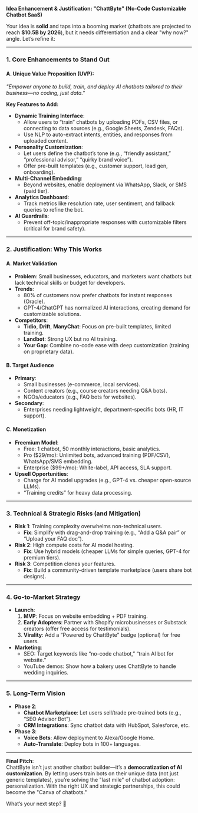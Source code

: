 **Idea Enhancement & Justification: "ChattByte" (No-Code Customizable Chatbot SaaS)**  

Your idea is **solid** and taps into a booming market (chatbots are projected to reach **$10.5B by 2026**), but it needs differentiation and a clear "why now?" angle. Let’s refine it:  

---

### **1. Core Enhancements to Stand Out**  
#### **A. Unique Value Proposition (UVP):**  
*"Empower anyone to build, train, and deploy AI chatbots tailored to their business—no coding, just data."*  

**Key Features to Add:**  
- **Dynamic Training Interface**:  
  - Allow users to “train” chatbots by uploading PDFs, CSV files, or connecting to data sources (e.g., Google Sheets, Zendesk, FAQs).  
  - Use NLP to auto-extract intents, entities, and responses from uploaded content.  
- **Personality Customization**:  
  - Let users define the chatbot’s tone (e.g., “friendly assistant,” “professional advisor,” “quirky brand voice”).  
  - Offer pre-built templates (e.g., customer support, lead gen, onboarding).  
- **Multi-Channel Embedding**:  
  - Beyond websites, enable deployment via WhatsApp, Slack, or SMS (paid tier).  
- **Analytics Dashboard**:  
  - Track metrics like resolution rate, user sentiment, and fallback queries to refine the bot.  
- **AI Guardrails**:  
  - Prevent off-topic/inappropriate responses with customizable filters (critical for brand safety).  

---

### **2. Justification: Why This Works**  
#### **A. Market Validation**  
- **Problem**: Small businesses, educators, and marketers want chatbots but lack technical skills or budget for developers.  
- **Trends**:  
  - 80% of customers now prefer chatbots for instant responses (Oracle).  
  - GPT-4/ChatGPT has normalized AI interactions, creating demand for customizable solutions.  
- **Competitors**:  
  - **Tidio**, **Drift**, **ManyChat**: Focus on pre-built templates, limited training.  
  - **Landbot**: Strong UX but no AI training.  
  - **Your Gap**: Combine no-code ease with deep customization (training on proprietary data).  

#### **B. Target Audience**  
- **Primary**:  
  - Small businesses (e-commerce, local services).  
  - Content creators (e.g., course creators needing Q&A bots).  
  - NGOs/educators (e.g., FAQ bots for websites).  
- **Secondary**:  
  - Enterprises needing lightweight, department-specific bots (HR, IT support).  

#### **C. Monetization**  
- **Freemium Model**:  
  - Free: 1 chatbot, 50 monthly interactions, basic analytics.  
  - Pro ($29/mo): Unlimited bots, advanced training (PDF/CSV), WhatsApp/SMS embedding.  
  - Enterprise ($99+/mo): White-label, API access, SLA support.  
- **Upsell Opportunities**:  
  - Charge for AI model upgrades (e.g., GPT-4 vs. cheaper open-source LLMs).  
  - “Training credits” for heavy data processing.  

---

### **3. Technical & Strategic Risks (and Mitigation)**  
- **Risk 1**: Training complexity overwhelms non-technical users.  
  - **Fix**: Simplify with drag-and-drop training (e.g., “Add a Q&A pair” or “Upload your FAQ doc”).  
- **Risk 2**: High compute costs for AI model hosting.  
  - **Fix**: Use hybrid models (cheaper LLMs for simple queries, GPT-4 for premium tiers).  
- **Risk 3**: Competition clones your features.  
  - **Fix**: Build a community-driven template marketplace (users share bot designs).  

---

### **4. Go-to-Market Strategy**  
- **Launch**:  
  1. **MVP**: Focus on website embedding + PDF training.  
  2. **Early Adopters**: Partner with Shopify microbusinesses or Substack creators (offer free access for testimonials).  
  3. **Virality**: Add a “Powered by ChattByte” badge (optional) for free users.  
- **Marketing**:  
  - SEO: Target keywords like “no-code chatbot,” “train AI bot for website.”  
  - YouTube demos: Show how a bakery uses ChattByte to handle wedding inquiries.  

---

### **5. Long-Term Vision**  
- **Phase 2**:  
  - **Chatbot Marketplace**: Let users sell/trade pre-trained bots (e.g., “SEO Advisor Bot”).  
  - **CRM Integrations**: Sync chatbot data with HubSpot, Salesforce, etc.  
- **Phase 3**:  
  - **Voice Bots**: Allow deployment to Alexa/Google Home.  
  - **Auto-Translate**: Deploy bots in 100+ languages.  

---

**Final Pitch**:  
ChattByte isn’t just another chatbot builder—it’s a **democratization of AI customization**. By letting users train bots on their unique data (not just generic templates), you’re solving the "last mile" of chatbot adoption: personalization. With the right UX and strategic partnerships, this could become the "Canva of chatbots."  

What’s your next step? 🚀
